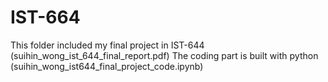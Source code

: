 # IST-664
This folder included my final project in IST-644 (suihin_wong_ist_644_final_report.pdf)
The coding part is built with python (suihin_wong_ist644_final_project_code.ipynb)
